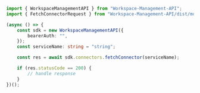 <!-- Start SDK Example Usage -->


```typescript
import { WorkspaceManagementAPI } from "Workspace-Management-API";
import { FetchConnectorRequest } from "Workspace-Management-API/dist/models/operations";

(async () => {
    const sdk = new WorkspaceManagementAPI({
        bearerAuth: "",
    });
    const serviceName: string = "string";

    const res = await sdk.connectors.fetchConnector(serviceName);

    if (res.statusCode == 200) {
        // handle response
    }
})();

```
<!-- End SDK Example Usage -->
